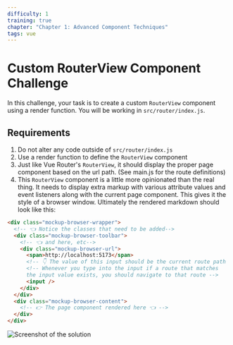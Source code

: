 ```yaml
---
difficulty: 1
training: true
chapter: "Chapter 1: Advanced Component Techniques"
tags: vue
---
```


# Custom RouterView Component Challenge

In this challenge, your task is to create a custom `RouterView` component using a render function.
You will be working in `src/router/index.js`.

## Requirements

1. Do not alter any code outside of `src/router/index.js`
2. Use a render function to define the `RouterView` component
3. Just like Vue Router's `RouterView`, it should display the proper page component based on the url path. (See main.js for the route definitions)
4. This `RouterView` component is a little more opinionated than the real thing. It needs to display extra markup with various attribute values and event listeners along with the current page component. This gives it the style of a browser window. Ultimately the rendered markdown should look like this:

```html
<div class="mockup-browser-wrapper">
  <!-- 👈 Notice the classes that need to be added-->
  <div class="mockup-browser-toolbar">
    <!-- 👈 and here, etc-->
    <div class="mockup-browser-url">
      <span>http://localhost:5173</span>
      <!-- 👇 The value of this input should be the current route path -->
      <!-- Whenever you type into the input if a route that matches
      the input value exists, you should navigate to that route -->
      <input />
    </div>
  </div>
  <div class="mockup-browser-content">
    <!-- 👉 The page component rendered here 👈 -->
  </div>
</div>
```

![Screenshot of the solution](https://images.certificates.dev/csvd-training-code-challenge-4.gif)
